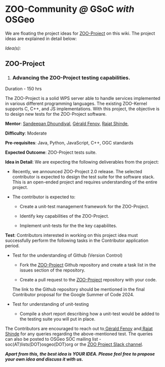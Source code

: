 # ZOO-Community _@_ GSoC _with_ OSGeo

We are floating the project ideas for [ZOO-Project](https://github.com/ZOO-Project/ZOO-Project) on this wiki. The project ideas are explained in detail below:

_Idea(s):_

## **ZOO-Project**

1. ### Advancing the ZOO-Project testing capabilities.

Duration - 150 hrs

The ZOO-Project is a solid WPS server able to handle services implemented in various different programming languages. The existing ZOO-Kernel supports C, C++, and JS implementations. With this project, the objective is to design new tests for the ZOO-Project software. 

**Mentor**: [Sandeepan Dhoundiyal](https://www.osgeo.org/member/dhoundiyal/), [Gérald Fenoy](https://www.osgeo.org/member/gerald-fenoy/), [Rajat Shinde](https://www.osgeo.org/member/shinde/), 

**Difficulty**: Moderate

**Pre-requisites**: Java, Python, JavaScript, C++, OGC standards

**Expected Outcome**: ZOO-Project tests suite.

**Idea in Detail**: We are expecting the following deliverables from the project:

-   Recently, we announced ZOO-Project 2.0 release. The selected contributor is expected to design the test suite for the software stack. This is an open-ended project and requires understanding of the entire project.

-   The contributor is expected to:

    -    Create a unit-test management framework for the ZOO-Project.

    -    Identify key capabilities of the ZOO-Project.

    -    Implement unit-tests for the the key capabilites.

**Test**: Contributors interested in working on this project idea must successfully perform the following tasks in the Contributor application period.

-   Test for the understanding of Github (Version Control)

    -   Fork the [ZOO-Project](https://github.com/ZOO-Project/ZOO-Project) Github repository and create a task list in the issues section of the repository.

    -   Create a pull request to the [ZOO-Project](https://github.com/ZOO-Project/ZOO-Project) repository with your code.

    The link to the Github repository should be mentioned in the final Contributor proposal for the Google Summer of Code 2024.

-   Test for understanding of unit-testing
    
    - Compile a short report describing how a unit-test would be added to the testing suite you will put in place.


The Contributors are encouraged to reach out to[  Gérald Fenoy](https://www.osgeo.org/member/gerald-fenoy/) and[  Rajat Shinde](https://www.osgeo.org/member/shinde/) for any queries regarding the above-mentioned test. The queries can also be posted to OSGeo SOC mailing list - soc(AT)lists(DOT)osgeo(DOT)org or the [ZOO Project Slack channel](http://zoo-project.slack.com).

_**Apart from this, the best idea is YOUR IDEA. Please feel free to propose your own idea and discuss it with us.**_